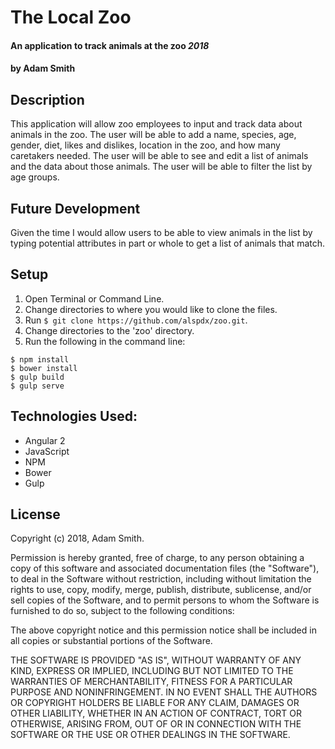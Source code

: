 # The Local Zoo

#### An application to track animals at the zoo _2018_

#### by **Adam Smith**

## Description

This application will allow zoo employees to input and track data about animals in the zoo. The user will be able to add a name, species, age, gender, diet, likes and dislikes, location in the zoo, and how many caretakers needed. The user will be able to see and edit a list of animals and the data about those animals. The user will be able to filter the list by age groups.

## Future Development

Given the time I would allow users to be able to view animals in the list by typing potential attributes in part or whole to get a list of animals that match.

## Setup

  1. Open Terminal or Command Line.
  2. Change directories to where you would like to clone the files.
  3. Run
  `$ git clone https://github.com/alspdx/zoo.git`.
  4. Change directories to the 'zoo' directory.
  5. Run the following in the command line:
  ```
  $ npm install
  $ bower install
  $ gulp build
  $ gulp serve
  ```

## Technologies Used:
* Angular 2
* JavaScript
* NPM
* Bower
* Gulp

## License

Copyright (c) 2018, Adam Smith.

Permission is hereby granted, free of charge, to any person obtaining a copy of this software and associated documentation files (the "Software"), to deal in the Software without restriction, including without limitation the rights to use, copy, modify, merge, publish, distribute, sublicense, and/or sell copies of the Software, and to permit persons to whom the Software is furnished to do so, subject to the following conditions:

The above copyright notice and this permission notice shall be included in all copies or substantial portions of the Software.

THE SOFTWARE IS PROVIDED "AS IS", WITHOUT WARRANTY OF ANY KIND, EXPRESS OR IMPLIED, INCLUDING BUT NOT LIMITED TO THE WARRANTIES OF MERCHANTABILITY, FITNESS FOR A PARTICULAR PURPOSE AND NONINFRINGEMENT. IN NO EVENT SHALL THE AUTHORS OR COPYRIGHT HOLDERS BE LIABLE FOR ANY CLAIM, DAMAGES OR OTHER LIABILITY, WHETHER IN AN ACTION OF CONTRACT, TORT OR OTHERWISE, ARISING FROM, OUT OF OR IN CONNECTION WITH THE SOFTWARE OR THE USE OR OTHER DEALINGS IN THE SOFTWARE.
